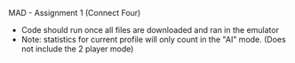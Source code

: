 MAD - Assignment 1 (Connect Four)
- Code should run once all files are downloaded and ran in the emulator
- Note: statistics for current profile will only count in the "AI" mode. (Does not include the 2 player mode)

